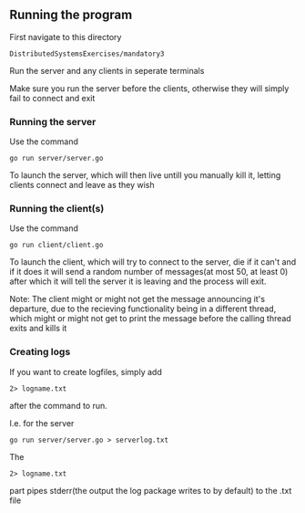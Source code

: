 ## Running the program 

First navigate to this directory 

    DistributedSystemsExercises/mandatory3

Run the server and any clients in seperate terminals

Make sure you run the server before the clients, otherwise they will simply fail to connect and exit 

### Running the server

Use the command  

    go run server/server.go

To launch the server, which will then live untill you manually kill it, letting clients connect and leave as they wish 

### Running the client(s)

Use the command 

    go run client/client.go

To launch the client, which will try to connect to the server, die if it can't and if it does it will send a random number of messages(at most 50, at least 0) after which it will tell the server it is leaving and the process will exit. 

Note: The client might or might not get the message announcing it's departure, due to the recieving functionality being in a different thread, which might or might not get to print the message before the calling thread exits and kills it 

### Creating logs

If you want to create logfiles, simply add 

    2> logname.txt  

after the command to run.

I.e. for the server 

    go run server/server.go > serverlog.txt

The 

    2> logname.txt

part pipes stderr(the output the log package writes to by default) to the .txt file 
